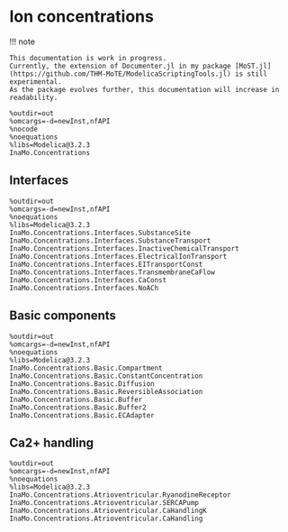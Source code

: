 # Ion concentrations

!!! note

    This documentation is work in progress.
    Currently, the extension of Documenter.jl in my package [MoST.jl](https://github.com/THM-MoTE/ModelicaScriptingTools.jl) is still experimental.
    As the package evolves further, this documentation will increase in readability.

```@modelica
%outdir=out
%omcargs=-d=newInst,nfAPI
%nocode
%noequations
%libs=Modelica@3.2.3
InaMo.Concentrations
```

## Interfaces

```@modelica
%outdir=out
%omcargs=-d=newInst,nfAPI
%noequations
%libs=Modelica@3.2.3
InaMo.Concentrations.Interfaces.SubstanceSite
InaMo.Concentrations.Interfaces.SubstanceTransport
InaMo.Concentrations.Interfaces.InactiveChemicalTransport
InaMo.Concentrations.Interfaces.ElectricalIonTransport
InaMo.Concentrations.Interfaces.EITransportConst
InaMo.Concentrations.Interfaces.TransmembraneCaFlow
InaMo.Concentrations.Interfaces.CaConst
InaMo.Concentrations.Interfaces.NoACh
```

## Basic components

```@modelica
%outdir=out
%omcargs=-d=newInst,nfAPI
%noequations
%libs=Modelica@3.2.3
InaMo.Concentrations.Basic.Compartment
InaMo.Concentrations.Basic.ConstantConcentration
InaMo.Concentrations.Basic.Diffusion
InaMo.Concentrations.Basic.ReversibleAssociation
InaMo.Concentrations.Basic.Buffer
InaMo.Concentrations.Basic.Buffer2
InaMo.Concentrations.Basic.ECAdapter
```

## Ca2+ handling

```@modelica
%outdir=out
%omcargs=-d=newInst,nfAPI
%noequations
%libs=Modelica@3.2.3
InaMo.Concentrations.Atrioventricular.RyanodineReceptor
InaMo.Concentrations.Atrioventricular.SERCAPump
InaMo.Concentrations.Atrioventricular.CaHandlingK
InaMo.Concentrations.Atrioventricular.CaHandling
```
